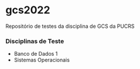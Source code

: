 # gcs2022
Repositório de testes da disciplina de GCS da PUCRS

### Disciplinas de Teste
- Banco de Dados 1
- Sistemas Operacionais


